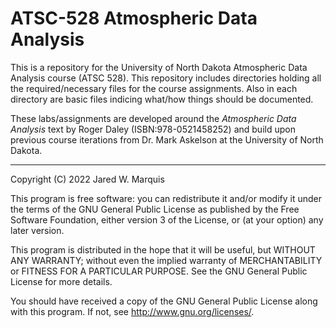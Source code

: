 # ATSC-528 Atmospheric Data Analysis

This is a repository for the University of North Dakota Atmospheric Data Analysis course (ATSC 528).  This repository includes directories holding all the required/necessary files for the course assignments.  Also in each directory are basic files indicing what/how things should be documented.

These labs/assignments are developed around the *Atmospheric Data Analysis* text by Roger Daley (ISBN:978-0521458252) and build upon previous course iterations from Dr. Mark Askelson at the University of North Dakota.

---
Copyright (C) 2022 Jared W. Marquis

This program is free software: you can redistribute it and/or modify
it under the terms of the GNU General Public License as published by
the Free Software Foundation, either version 3 of the License, or
(at your option) any later version.

This program is distributed in the hope that it will be useful,
but WITHOUT ANY WARRANTY; without even the implied warranty of
MERCHANTABILITY or FITNESS FOR A PARTICULAR PURPOSE.  See the
GNU General Public License for more details.

You should have received a copy of the GNU General Public License
along with this program.  If not, see <http://www.gnu.org/licenses/>.

